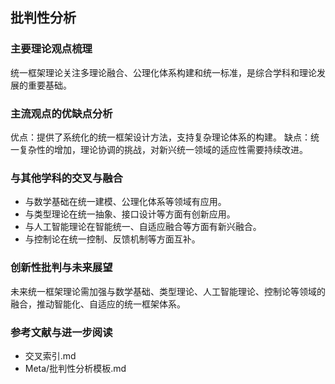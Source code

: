 ## 批判性分析

### 主要理论观点梳理

统一框架理论关注多理论融合、公理化体系构建和统一标准，是综合学科和理论发展的重要基础。

### 主流观点的优缺点分析

优点：提供了系统化的统一框架设计方法，支持复杂理论体系的构建。
缺点：统一复杂性的增加，理论协调的挑战，对新兴统一领域的适应性需要持续改进。

### 与其他学科的交叉与融合

- 与数学基础在统一建模、公理化体系等领域有应用。
- 与类型理论在统一抽象、接口设计等方面有创新应用。
- 与人工智能理论在智能统一、自适应融合等方面有新兴融合。
- 与控制论在统一控制、反馈机制等方面互补。

### 创新性批判与未来展望

未来统一框架理论需加强与数学基础、类型理论、人工智能理论、控制论等领域的融合，推动智能化、自适应的统一框架体系。

### 参考文献与进一步阅读

- 交叉索引.md
- Meta/批判性分析模板.md
